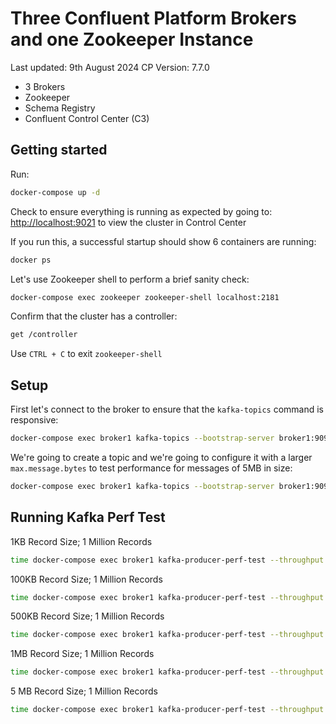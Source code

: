 # Three Confluent Platform Brokers and one Zookeeper Instance

Last updated: 9th August 2024
CP Version: 7.7.0

- 3 Brokers
- Zookeeper
- Schema Registry
- Confluent Control Center (C3)

## Getting started

Run:

```bash
docker-compose up -d
```

Check to ensure everything is running as expected by going to: <http://localhost:9021> to view the cluster in Control Center

If you run this, a successful startup should show 6 containers are running:

```bash
docker ps
```

Let's use Zookeeper shell to perform a brief sanity check:

```bash
docker-compose exec zookeeper zookeeper-shell localhost:2181
```

Confirm that the cluster has a controller:

```bash
get /controller
```

Use `CTRL + C` to exit `zookeeper-shell`

## Setup

First let's connect to the broker to ensure that the `kafka-topics` command is responsive:

```bash 
docker-compose exec broker1 kafka-topics --bootstrap-server broker1:9092 --describe
```

We're going to create a topic and we're going to configure it with a larger `max.message.bytes` to test performance for messages of 5MB in size:

```bash
docker-compose exec broker1 kafka-topics --bootstrap-server broker1:9092 --topic test-topic --replication-factor 3 --partitions 3 --create --config min.insync.replicas=2 max.message.bytes=5242880
```

## Running Kafka Perf Test

1KB Record Size; 1 Million Records

```bash
time docker-compose exec broker1 kafka-producer-perf-test --throughput 500000 --num-records 1000000 --topic test-topic --record-size 1024 --producer-props bootstrap.servers=broker1:9092 acks=all linger.ms=100 batch.size=300000 compression-type=lz4 --print-metrics
```

100KB Record Size; 1 Million Records

```bash
time docker-compose exec broker1 kafka-producer-perf-test --throughput 500000 --num-records 1000000 --topic test-topic --record-size 102400 --producer-props bootstrap.servers=broker1:9092 acks=all linger.ms=100 batch.size=300000 compression-type=lz4 --print-metrics
```

500KB Record Size; 1 Million Records

```bash
time docker-compose exec broker1 kafka-producer-perf-test --throughput 500000 --num-records 1000000 --topic test-topic --record-size 512000 --producer-props bootstrap.servers=broker1:9092 acks=all linger.ms=100 batch.size=300000 compression-type=lz4 --print-metrics
```

1MB Record Size; 1 Million Records

```bash
time docker-compose exec broker1 kafka-producer-perf-test --throughput 500000 --num-records 1000000 --topic test-topic --record-size 1024000 --producer-props bootstrap.servers=broker1:9092 acks=all linger.ms=100 batch.size=300000 compression-type=lz4 --print-metrics
```

5 MB Record Size; 1 Million Records

```bash
time docker-compose exec broker1 kafka-producer-perf-test --throughput 500000 --num-records 1000000 --topic test-topic --record-size 5120000 --producer-props bootstrap.servers=broker1:9092 acks=all linger.ms=100 batch.size=300000 compression-type=lz4 --print-metrics
```
